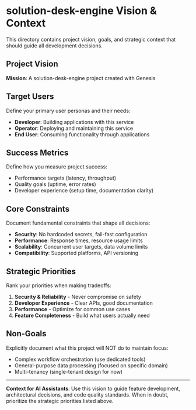 # solution-desk-engine Vision & Context

This directory contains project vision, goals, and strategic context that should guide all development decisions.

## Project Vision

**Mission**: A solution-desk-engine project created with Genesis

## Target Users

Define your primary user personas and their needs:
- **Developer**: Building applications with this service
- **Operator**: Deploying and maintaining this service
- **End User**: Consuming functionality through applications

## Success Metrics

Define how you measure project success:
- Performance targets (latency, throughput)
- Quality goals (uptime, error rates)
- Developer experience (setup time, documentation clarity)

## Core Constraints

Document fundamental constraints that shape all decisions:
- **Security**: No hardcoded secrets, fail-fast configuration
- **Performance**: Response times, resource usage limits
- **Scalability**: Concurrent user targets, data volume limits
- **Compatibility**: Supported platforms, API versioning

## Strategic Priorities

Rank your priorities when making tradeoffs:
1. **Security & Reliability** - Never compromise on safety
2. **Developer Experience** - Clear APIs, good documentation
3. **Performance** - Optimize for common use cases
4. **Feature Completeness** - Build what users actually need

## Non-Goals

Explicitly document what this project will NOT do to maintain focus:
- Complex workflow orchestration (use dedicated tools)
- General-purpose data processing (focused on specific domain)
- Multi-tenancy (single-tenant design for now)

---

**Context for AI Assistants**: Use this vision to guide feature development, architectural decisions, and code quality standards. When in doubt, prioritize the strategic priorities listed above.
